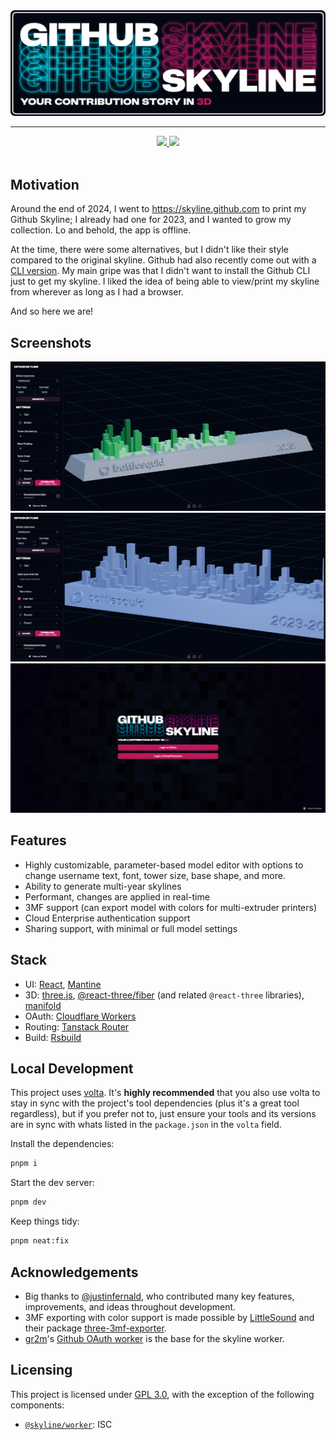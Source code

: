 <div align="center">
    <a href="https://gh-skyline.pages.dev">
        <img src="./assets/logo_paddingless.png" alt="Github Skyline: Your Contribution Story in 3D">
    </a>
    <hr />
    <a href="https://github.com/battlesquid/gh-skyline/stargazers">
        <img src="https://img.shields.io/github/stars/battlesquid/gh-skyline?color=577BB5&labelColor=1A1B26&style=for-the-badge">
    </a>
    <a href="../LICENSE">
        <img src="https://img.shields.io/github/license/battlesquid/gh-skyline?color=C0CAF5&labelColor=1A1B26&style=for-the-badge">
    </a>
</div>

<br>

## Motivation

Around the end of 2024, I went to https://skyline.github.com to print my Github
Skyline; I already had one for 2023, and I wanted to grow my collection. Lo and
behold, the app is offline.

At the time, there were some alternatives, but I didn't like their style
compared to the original skyline. Github had also recently come out with a
[CLI version](https://github.com/github/gh-skyline). My main gripe was that I
didn't want to install the Github CLI just to get my skyline. I liked the idea of being able to view/print my skyline from wherever as long as I had a browser.

And so here we are!

## Screenshots

![Editor](./assets/editor.png)
![Colors](./assets/colors.png)
![Login](./assets/login.png)


## Features

- Highly customizable, parameter-based model editor with options to change
  username text, font, tower size, base shape, and more.
- Ability to generate multi-year skylines
- Performant, changes are applied in real-time
- 3MF support (can export model with colors for multi-extruder printers)
- Cloud Enterprise authentication support
- Sharing support, with minimal or full model settings

## Stack

- UI: [React](https://react.dev/), [Mantine](https://mantine.dev/)
- 3D: [three.js](https://threejs.org/), [@react-three/fiber](https://r3f.docs.pmnd.rs/getting-started/introduction) (and related `@react-three` libraries), [manifold](https://github.com/elalish/manifold)
- OAuth: [Cloudflare Workers](https://workers.cloudflare.com/)
- Routing: [Tanstack Router](https://tanstack.com/router/latest)
- Build: [Rsbuild](https://rsbuild.rs/)

## Local Development

This project uses [volta](https://volta.sh). It's **highly recommended** that you also use volta to stay in sync with the project's tool dependencies (plus it's a great tool regardless), but if you prefer not to, just ensure your tools and its versions are in sync with whats listed in the `package.json` in the `volta` field.

Install the dependencies:

```bash
pnpm i
```

Start the dev server:

```bash
pnpm dev
```

Keep things tidy:

```bash
pnpm neat:fix
```

## Acknowledgements
- Big thanks to [@justinfernald](https://github.com/justinfernald), who contributed many key features, improvements, and ideas throughout development.
- 3MF exporting with color support is made possible by [LittleSound](https://github.com/LittleSound) and their package [three-3mf-exporter](https://github.com/LittleSound/bekuto3d/tree/main/packages/three-3mf-exporter).
- [gr2m](https://github.com/gr2m)'s [Github OAuth worker](https://github.com/gr2m/cloudflare-worker-github-oauth-login) is the base for the skyline worker.


## Licensing

This project is licensed under [GPL 3.0](../LICENSE), with the exception of the
following components:

- [`@skyline/worker`](../packages/worker/): ISC

